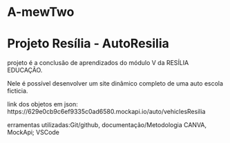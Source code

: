 # A-mewTwo

<h1>Projeto Resília - AutoResilia</h1>
<p> projeto é a conclusão de aprendizados do módulo V da RESÍLIA EDUCAÇÃO.</p>
<p> Nele é possível desenvolver um site dinâmico completo de uma auto escola ficticia.</p>
<p>link dos objetos em json:
https://629e0cb9c6ef9335c0ad6580.mockapi.io/auto/vehiclesResilia</p>
<p>erramentas utilizadas:Git/github, documentação/Metodologia CANVA, MockApi; VSCode</p>

